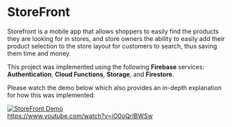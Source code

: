 # StoreFront
Storefront is a mobile app that allows shoppers to easily find the products they are looking for in stores, and store owners the ability to easily add their product selection to the store layout for customers to search, thus saving them time and money.

This project was implemented using the following **Firebase** services: **Authentication**, **Cloud Functions**, **Storage**, and **Firestore**.


Please watch the demo below which also provides an in-depth explanation for how this was implemented:

[![StoreFront Demo](http://img.youtube.com/vi/iO0oQrIBWSw/0.jpg)](http://www.youtube.com/watch?v=iO0oQrIBWSw)
<br>
https://www.youtube.com/watch?v=iO0oQrIBWSw
